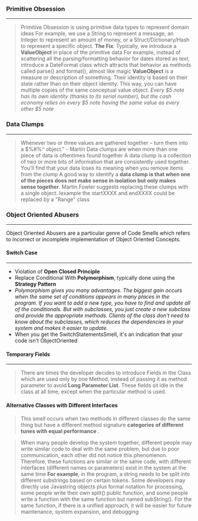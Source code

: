 
### Primitive Obsession
---
> Primitive Obsession is using primitive data types to represent domain ideas
> For example, we use a String to represent a message, an Integer to represent an amount of money, or a Struct/Dictionary/Hash to represent a specific object.
> **The Fix**: Typically, we introduce a **ValueObject** in place of the primitive data
> For example, instead of scattering all the parsing/formatting behavior for dates stored as text, introduce a DateFormat class which attracts that behavior as methods called parse() and format(), almost like magic
> **ValueObject** is a measure or description of something. Their identity is based on their state rather than on their object identity. This way, you can have multiple copies of the same conceptual value object. _Every $5 note has its own identity (thanks to its serial number), but the cash economy relies on every $5 note having the same value as every other $5 note_
### Data Clumps
---
>Whenever two or three values are gathered together – turn them into a $%#%^ object.” - Martin
>Data clumps are when more than one piece of data is oftentimes found together
>A data clump is a collection of two or more bits of information that are consistently used together. You’ll find that your data loses its meaning when you remove items from the clump
>A good way to identify a **data clump is that when one of the pieces does not make sense in isolation but only makes sense together**.
>Martin Fowler suggests replacing these clumps with a single object. Iexample  the startXXXX and endXXXX could be replaced by a "Range" class

### **Object Oriented Abusers** 
---
Object Oriented Abusers are a particular genre of Code Smells which refers to incorrect or incomplete implementation of Object Oriented Concepts.

#### Switch Case
---
- Violation of **Open Closed Principle**
- Replace Conditional With **Polymorphism**, typically done using the **Strategy Pattern**
- _Polymorphism gives you many advantages. The biggest gain occurs when the same set of conditions appears in many places in the program. If you want to add a new type, you have to find and update all of the conditionals. But with subclasses, you just create a new subclass and provide the appropriate methods. Clients of the class don't need to know about the subclasses, which reduces the dependencies in your system and makes it easier to update._
- When you get the SwitchStatementsSmell, it's an indication that your code isn't ObjectOriented

#### Temporary Fields
----
>There are times the developer decides to introduce Fields in the Class which are used only by one Method, instead of passing it as method parameter to avoid **Long Parameter List**. These fields sit idle in the class at all time, except when the particular method is used.

#### Alternative Classes with Different Interfaces
>This smell occurs when two methods in different classes do the same thing but have a different method signature
>**categories of different tunes with equal performance** .

>When many people develop the system together, different people may write similar code to deal with the same problem, but due to poor communication, each other did not notice this phenomenon. Therefore, these functions are similar or the same code, with different interfaces (different names or parameters) exist in the system at the same time
>**For example**, in the program, a string needs to be split into different substrings based on certain tokens. Some developers may directly use Javastring objects plus formal notation for processing, some people write their own split() public function, and some people write a function with the same function but named subString(). For the same function, if there is a unified approach, it will be easier for future maintenance, system expansion, and debugging
<!--stackedit_data:
eyJoaXN0b3J5IjpbLTg1MzM5OTg3NCwtMTA2Njk1NjM3OCwxMT
I5NTU3OTU0LC01MTAyNTgxNSw1OTM4NDY4MDgsODM2MzE0Nzg2
LDU4NjY2NDM5NiwtMTgwMzMyMjMxLC0yOTc2ODQ0ODQsMTAwOD
A4MzQ5Nl19
-->